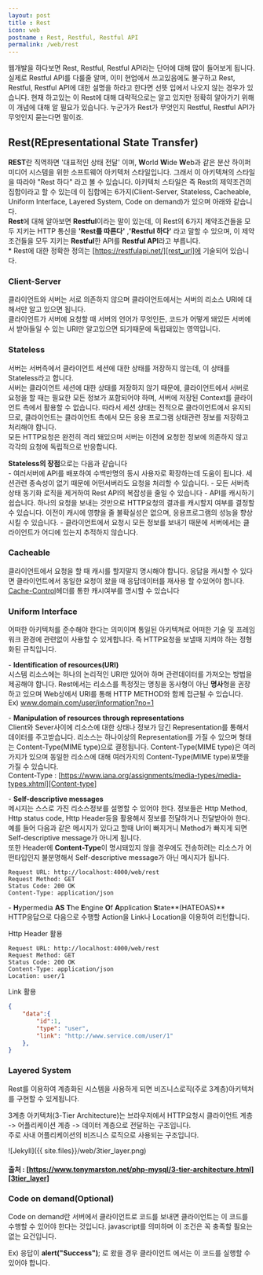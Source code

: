 ```yaml
---
layout: post
title : Rest
icon: web
postname : Rest, Restful, Restful API
permalink: /web/rest
---
```


웹개발을 하다보면 Rest, Restful, Restful API라는 단어에 대해 많이 들어보게 됩니다. 실제로 Restful API를 다룰줄 알며, 이미 현업에서 쓰고있음에도 불구하고 Rest, Restful, Restful API에 대한 설명을 하라고 한다면 선뜻 입에서 나오지 않는 경우가 있습니다. 현재 하고있는 이 Rest에 대해 대략적으로는 알고 있지만 정확히 알아가기 위해 이 개념에 대해 알 필요가 있습니다. 누군가가 Rest가 무엇인지 Restful, Restful API가 무엇인지 묻는다면 말이죠.

## Rest(REpresentational State Transfer)

**REST**란 직역하면 '대표적인 상태 전달' 이며, **W**orld **W**ide **W**eb과 같은 분산 하이퍼미디어 시스템을 위한 소프트웨어 아키텍처 스타일입니다. 그래서 이 아키텍쳐의 스타일을 따라야 "Rest 하다" 라고 볼 수 있습니다. 아키텍처 스타일은 즉 Rest의 제약조건의 집합이라고 할 수 있는데 이 집합에는 6가지(Client-Server, Stateless, Cacheable, Uniform Interface, Layered System, Code on demand)가 있으며 아래와 같습니다.  
 **Rest**에 대해 알아보면 **Restful**이라는 말이 있는데, 이 Rest의 6가지 제약조건들을 모두 지키는 HTTP 통신을 **'Rest를 따른다'** ,**'Restful 하다'** 라고 말할 수 있으며, 이 제약조건들을 모두 지키는 **Restful**한 API를 **Restful API**라고 부릅니다.  
\* Rest에 대한 정확한 정의는 [https://restfulapi.net/][rest_url]에 기술되어 있습니다.

### Client-Server

클라이언트와 서버는 서로 의존하지 않으며 클라이언트에서는 서버의 리소스 URI에 대해서만 알고 있으면 됩니다.  
클라이언트가 서버에 요청할 때 서버의 언어가 무엇인든, 코드가 어떻게 돼있든 서버에서 받아들일 수 있는 URI만 알고있으면 되기때문에 독립돼있는 영역입니다.

### Stateless

서버는 서버측에서 클라이언트 세션에 대한 상태를 저장하지 않는데, 이 상태를 Stateless라고 합니다.  
서버는 클라이언트 세션에 대한 상태를 저장하지 않기 때문에, 클라이언트에서 서버로 요청을 할 때는 필요한 모든 정보가 포함되어야 하며, 서버에 저장된 Context를 클라이언트 측에서 활용할 수 없습니다. 따라서 세션 상태는 전적으로 클라이언트에서 유지되므로, 클라이언트는 클라이언트 측에서 모든 응용 프로그램 상태관련 정보를 저장하고 처리해야 합니다.  
모든 HTTP요청은 완전히 격리 돼있으며 서버는 이전에 요청한 정보에 의존하지 않고 각각의 요청에 독립적으로 반응합니다.

**Stateless의 장점**으로는 다음과 같습니다  
\- 여러서버에 API를 배포하여 수백만명의 동시 사용자로 확장하는데 도움이 됩니다. 세션관련 종속성이 없기 때문에 어떤서버라도 요청을 처리할 수 있습니다.
\- 모든 서버측 상태 동기화 로직을 제거하여 Rest API의 복잡성을 줄일 수 있습니다
\- API를 캐시하기 쉽습니다. 하나의 요청을 보내는 것만으로 HTTP요청의 결과를 캐시할지 여부를 결정할 수 있습니다. 이전이 캐시에 영향을 줄 불확실성은 없으며, 응용프로그램의 성능을 향상시킬 수 있습니다.
\- 클라이언트에서 요청시 모든 정보를 보내기 때문에 서버에서는 클라이언트가 어디에 있는지 추적하지 않습니다.

### Cacheable

클라이언트에서 요청을 할 때 캐시를 할지말지 명시해야 합니다. 응답을 캐시할 수 있다면 클라이언트에서 동일한 요청이 왔을 때 응답데이터를 재사용 할 수있어야 합니다.  
[Cache-Control][cache]헤더를 통한 캐시여부를 명시할 수 있습니다

### Uniform Interface

어떠한 아키텍처를 준수해야 한다는 의미이며 통일된 아키텍쳐로 어떠한 기술 및 프레임워크 환경에 관련없이 사용할 수 있게합니다. 즉 HTTP요청을 보낼때 지켜야 하는 정형화된 규칙입니다.

\- **Identification of resources(URI)**  
시스템 리소스에는 하나의 논리적인 URI만 있어야 하며 관련데이터를 가져오는 방법을 제공해야 합니다. Rest에서는 리소스를 특정짓는 명칭을 동사형이 아닌 **명사**형을 권장하고 있으며 Web상에서 URI를 통해 HTTP METHOD와 함께 접근될 수 있습니다.  
Ex) www.domain.com/user/information?no=1  

\- **Manipulation of resources through representations**  
Client와 Sever사이에 리소스에 대한 상태나 정보가 담긴 Representation를 통해서 데이터를 주고받습니다. 리소스는 하나이상의 Representation를 가질 수 있으며 형태는 Content-Type(MIME type)으로 결정됩니다. Content-Type(MIME type)은 여러가지가 있으며 동일한 리소스에 대해 여러가지의 Content-Type(MIME type)포맷을 가질 수 있습니다.  
Content-Type : [https://www.iana.org/assignments/media-types/media-types.xhtml][Content-type]  

\- **Self-descriptive messages**  
메시지는 스스로 가진 리소스정보를 설명할 수 있어야 한다. 정보들은 Http Method, Http status code, Http Header등을 활용해서 정보를 전달하거나 전달받아야 한다.  
예를 들어 다음과 같은 메시지가 있다고 할때 Url이 빠지거니 Method가 빠지게 되면 Self-descriptive message가 아니게 됩니다.  
또한 Header에 **Content-Type**이 명시돼있지 않을 경우에도 전송하려는 리소스가 어떤타입인지 불분명해서 Self-descriptive message가 아닌 메시지가 됩니다.

```console
Request URL: http://localhost:4000/web/rest
Request Method: GET
Status Code: 200 OK
Content-Type: application/json
```

\- **H**ypermedia **AS** **T**he **E**ngine **O**f **A**pplication **S**tate**(HATEOAS)**  
HTTP응답으로 다음으로 수행할 Action을 Link나 Location을 이용하여 리턴합니다.

Http Header 활용

```console
Request URL: http://localhost:4000/web/rest
Request Method: GET
Status Code: 200 OK
Content-Type: application/json
Location: user/1
```

Link 활용

```json
{
    "data":{
        "id":1,
        "type": "user",
        "link": "http://www.service.com/user/1"
    },
}
```

### Layered System

Rest를 이용하여 계층화된 시스템을 사용하게 되면 비즈니스로직(주로 3계층)아키텍처를 구현할 수 있게됩니다.

3계층 아키텍처(3-Tier Architecture)는 브라우저에서 HTTP요청시 클라이언트 계층 -> 어플리케이션 계층 -> 데이터 계층으로 전달하는 구조입니다.  
주로 사내 어플리케이션의 비즈니스 로직으로 사용되는 구조입니다.

![Jekyll]({{ site.files}}/web/3tier_layer.png)

#### 출처 : [https://www.tonymarston.net/php-mysql/3-tier-architecture.html][3tier_layer]

### Code on demand(Optional)

Code on demand란 서버에서 클라이언트로 코드를 보내면 클라이언트는 이 코드를 수행할 수 있어야 한다는 것입니다. javascript를 의미하며 이 조건은 꼭 충족할 필요는 없는 요건입니다.

Ex) 응답이 **alert("Success")**; 로 왔을 경우 클라이언트 에서는 이 코드를 실행할 수 있어야 합니다.

[rest_url]: https://restfulapi.net/
[cache]: https://developer.mozilla.org/ko/docs/Web/HTTP/Caching
[3tier_layer]: https://www.tonymarston.net/php-mysql/3-tier-architecture.html
[Content-type]: https://www.iana.org/assignments/media-types/media-types.xhtml
